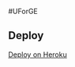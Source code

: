 #UForGE

## Deploy
 [Deploy on Heroku](https://heroku.com/deploy?template=https://github.com/UforgeTeam/UserForge/tree/master)

